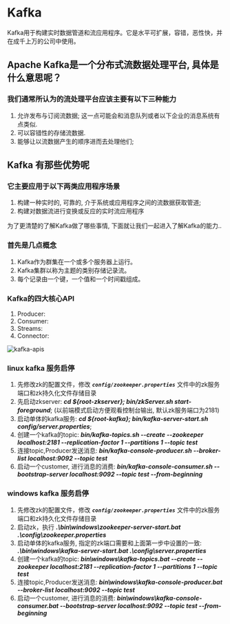 # Kafka
Kafka用于构建实时数据管道和流应用程序。它是水平可扩展，容错，恶性快，并在成千上万的公司中使用。

## Apache Kafka是一个分布式流数据处理平台, 具体是什么意思呢？

### 我们通常所认为的流处理平台应该主要有以下三种能力
1. 允许发布与订阅流数据; 这一点可能会和消息队列或者以下企业的消息系统有点类似.
2. 可以容错性的存储流数据.
3. 能够让以流数据产生的顺序进而去处理他们;


## Kafka 有那些优势呢

### 它主要应用于以下两类应用程序场景
1. 构建一种实时的, 可靠的, 介于系统或应用程序之间的流数据获取管道;
2. 构建对数据流进行变换或反应的实时流应用程序

为了更清楚的了解Kafka做了哪些事情, 下面就让我们一起进入了解Kafka的能力..

### 首先是几点概念
1. Kafka作为群集在一个或多个服务器上运行。
2. Kafka集群以称为主题的类别存储记录流。
3. 每个记录由一个键，一个值和一个时间戳组成。

### Kafka的四大核心API
1. Producer: 
2. Consumer:
3. Streams:
4. Connector:

![kafka-apis](https://cloud.githubusercontent.com/assets/5526657/23831359/9ceaea3e-075a-11e7-97ac-232c4c24ffef.png)

### linux kafka 服务启停
1. 先修改zk的配置文件，修改 **_`config/zookeeper.properties`_** 文件中的zk服务端口和zk持久化文件存储目录
2. 先启动zkserver: **_cd ${root-zkserver}; bin/zkServer.sh start-foreground_**; (以前端模式启动方便观看控制台输出, 默认zk服务端口为2181)
3. 启动单体的kafka服务: **_cd ${root-kafka}; bin/kafka-server-start.sh config/server.properties_**;
4. 创建一个kafka的topic: **_bin/kafka-topics.sh --create --zookeeper localhost:2181 --replication-factor 1 --partitions 1 --topic test_**
5. 连接topic,Producer发送消息: **_bin/kafka-console-producer.sh --broker-list localhost:9092 --topic test_**
6. 启动一个customer, 进行消息的消费: **_bin/kafka-console-consumer.sh --bootstrap-server localhost:9092 --topic test --from-beginning_**

### windows kafka 服务启停
1. 先修改zk的配置文件，修改 **_`config/zookeeper.properties`_** 文件中的zk服务端口和zk持久化文件存储目录
2. 启动zk，执行 **_.\bin\windows\zookeeper-server-start.bat .\config\zookeeper.properties_**
3. 启动单体的kafka服务, 指定的zk端口需要和上面第一步中设置的一致: **_.\bin\windows\kafka-server-start.bat .\config\server.properties_**
4. 创建一个kafka的topic: **_bin\windows\kafka-topics.bat --create --zookeeper localhost:2181 --replication-factor 1 --partitions 1 --topic test_**
5. 连接topic,Producer发送消息: **_bin\windows\kafka-console-producer.bat --broker-list localhost:9092 --topic test_**
6. 启动一个customer, 进行消息的消费: **_bin\windows\kafka-console-consumer.bat --bootstrap-server localhost:9092 --topic test --from-beginning_**

